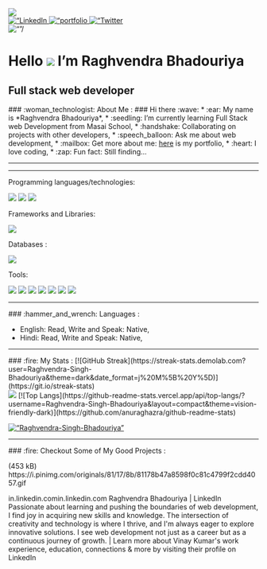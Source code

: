 <div id=“header” align=“center”>
  <img src=“https://i.pinimg.com/originals/81/17/8b/81178b47a8598f0c81c4799f2cdd4057.gif” borderRadius=“50%” width=“250”/>
</div>
<div id=“badges” align=“center”>
  <a href=“https://www.linkedin.com/in/raghvendra-bhadouriya-709795291”>
    <img src=“https://img.shields.io/badge/LinkedIn-blue?style=for-the-badge&logo=linkedin&logoColor=white” alt=“LinkedIn Badge”/>
  </a>
  <a href=“#”>
    <img src=“https://img.shields.io/badge/Portfolio-563D7C?style=for-the-badge&logo=website&logoColor=white” alt=“portfolio Badge”/>
  </a>
  <a href=“#”>
    <img src=“https://img.shields.io/badge/Resume-blue?style=for-the-badge&logo=resume&logoColor=white” alt=“Twitter Badge”/>
  </a>
</div>
<div align=“center”><img src=“”color=blue” alt=“”/></div>
<h1 align=“center”>
  Hello
  <img src=“https://media.giphy.com/media/hvRJCLFzcasrR4ia7z/giphy.gif” width=“30px”/>
  I’m Raghvendra Bhadouriya
</h1><h2 align=“center”>Full stack web developer
</h2>
### :woman_technologist: About Me :
### Hi there :wave:
* :ear: My name is *Raghvendra Bhadouriya*,
* :seedling: I’m currently learning Full Stack web Development from Masai School,
* :handshake: Collaborating on projects with other developers,
* :speech_balloon: Ask me about web development,
* :mailbox: Get more about me:  <a href=“#” target=“_blank”> here</a> is my portfolio,
* :heart: I love coding,
* :zap: Fun fact: Still finding...
<hr />
<hr />
Programming languages/technologies:
<p>
    <img src=“https://img.shields.io/badge/JavaScript-323330?style=for-the-badge&logo=javascript&logoColor=F7DF1E” />
  <img src=“https://img.shields.io/badge/HTML5-E34F26?style=for-the-badge&logo=html5&logoColor=white” />
  <img src=“https://img.shields.io/badge/CSS3-1572B6?style=for-the-badge&logo=css3&logoColor=white” />
</p>
Frameworks and Libraries:
<p>
    <img src=“https://img.shields.io/badge/Bootstrap-563D7C?style=for-the-badge&logo=bootstrap&logoColor=white” />
</p>
Databases :
 <p>
  <img src=“https://img.shields.io/badge/Node.js-339933?style=for-the-badge&logo=nodedotjs&logoColor=white” />
</p>
Tools:
<p>
  <img src=“https://img.shields.io/badge/Visual_Studio_Code-0078D4?style=for-the-badge&logo=visual%20studio%20code&logoColor=white” />
   <img src=“https://img.shields.io/badge/node-5C2D91?style=for-the-badge&logo=node&logoColor=white” />
  <img src=“https://img.shields.io/badge/git-66595C?style=for-the-badge&logo=git&logoColor=white” />
  <img src=“https://img.shields.io/badge/npm-5C2D91?style=for-the-badge&logo=npm&logoColor=white” />
   <img src=“https://img.shields.io/badge/Codepen-0078D4?style=for-the-badge&logo=codepen&logoColor=white” />
      <img src=“https://img.shields.io/badge/netlify-2C2255?style=for-the-badge&logo=netlify&logoColor=white” />
  <img src=“https://img.shields.io/badge/vercel-%23575757.svg?&style=for-the-badge&logo=vercel&logoColor=important” />
</p>
<hr />
### :hammer_and_wrench: Languages :
<div>
 <ul>
 <li>English: Read, Write and Speak: Native,</li>
 <li>Hindi: Read, Write and Speak: Native,</li>
 </ul>
</div>
<hr />
### :fire: My Stats :
[![GitHub Streak](https://streak-stats.demolab.com?user=Raghvendra-Singh-Bhadouriya&theme=dark&date_format=j%20M%5B%20Y%5D)](https://git.io/streak-stats)
                                                                                                                   <br />
<img src=“https://github-readme-stats.vercel.app/api?username=Raghvendra-Singh-Bhadouriya&show_icons=true&theme=ADD_THEME_HERE” width=“400”>
[![Top Langs](https://github-readme-stats.vercel.app/api/top-langs/?username=Raghvendra-Singh-Bhadouriya&layout=compact&theme=vision-friendly-dark)](https://github.com/anuraghazra/github-readme-stats)
<p align=“left”> <a href=“https://github.com/ryo-ma/github-profile-trophy”><img src=“https://github-profile-trophy.vercel.app/?username=Raghvendra-Singh-Bhadouriya” alt=“Raghvendra-Singh-Bhadouriya” /></a> </p>
<hr />
### :fire: Checkout Some of My Good Projects :
<div id=“badges”>
  <div>
 <a
href=“#”>
  </a> </div>
  <div>
  <p></p>
</div>
(453 kB)
https://i.pinimg.com/originals/81/17/8b/81178b47a8598f0c81c4799f2cdd4057.gif

in.linkedin.comin.linkedin.com
Raghvendra Bhadouriya | LinkedIn
Passionate about learning and pushing the boundaries of web development, I find joy in acquiring new skills and knowledge. The intersection of creativity and technology is where I thrive, and I'm always eager to explore innovative solutions. I see web development not just as a career but as a continuous journey of growth. | Learn more about Vinay Kumar's work experience, education, connections & more by visiting their profile on LinkedIn
